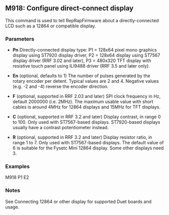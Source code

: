 ## M918: Configure direct-connect display

This command is used to tell RepRapFirmware about a directly-connected LCD such as a 12864 or compatible display.

### Parameters

- **Pn** Directly-connected display type: P1 = 128x64 pixel mono graphics display using ST7920 display driver, P2 = 128x64 display using ST7567 display driver (RRF 3.02 and later), P3 = 480x320 TFT display with resistive touch panel using ILI9488 driver (RRF 3.5 and later only).

- **En** (optional, defaults to 1) The number of pulses generated by the rotary encoder per detent. Typical values are 2 and 4. Negative values (e.g. -2 and -4) reverse the encoder direction.

- **F** (optional, supported in RRF 2.03 and later) SPI clock frequency in Hz, default 2000000 (i.e. 2MHz). The maximum usable value with short cables is around 4MHz for 12864 displays and 15MHz for TFT displays.

- **C** (optional, supported in RRF 3.2 and later) Display contrast, in range 0 to 100. Only used with ST7567-based displays. ST7920-based displays usually have a contrast potentiometer instead.

- **R** (optional, supported in RRF 3.2 and later) Display resistor ratio, in range 1 to 7. Only used with ST7567-based displays. The default value of 6 is suitable for the Fysetc Mini 12864 display. Some other displays need 3.

### Examples

M918 P1 E2

### Notes

See Connecting 12864 or other display for supported Duet boards and usage.

